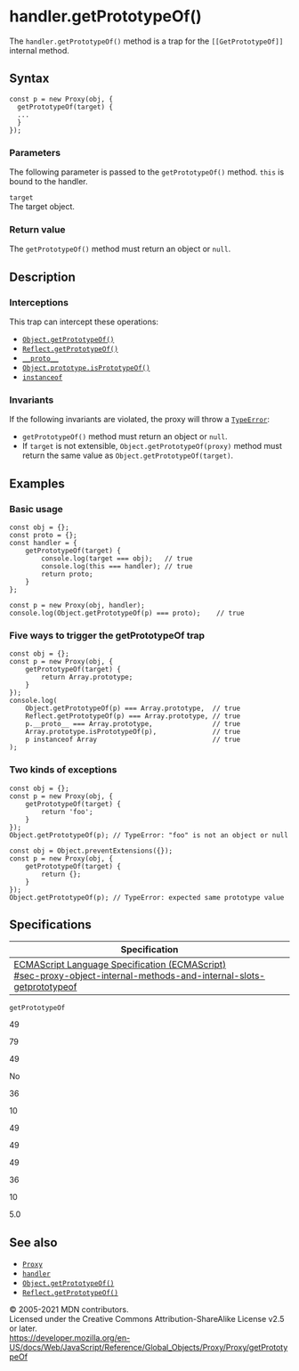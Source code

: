 # handler.getPrototypeOf()

The `handler.getPrototypeOf()` method is a trap for the `[[GetPrototypeOf]]` internal method.

## Syntax

    const p = new Proxy(obj, {
      getPrototypeOf(target) {
      ...
      }
    });

### Parameters

The following parameter is passed to the `getPrototypeOf()` method. `this` is bound to the handler.

`target`  
The target object.

### Return value

The `getPrototypeOf()` method must return an object or `null`.

## Description

### Interceptions

This trap can intercept these operations:

-   [`Object.getPrototypeOf()`](../../object/getprototypeof)
-   [`Reflect.getPrototypeOf()`](../../reflect/getprototypeof)
-   [`__proto__`](../../object/proto)
-   [`Object.prototype.isPrototypeOf()`](../../object/isprototypeof)
-   [`instanceof`](../../../operators/instanceof)

### Invariants

If the following invariants are violated, the proxy will throw a [`TypeError`](../../typeerror):

-   `getPrototypeOf()` method must return an object or `null`.
-   If `target` is not extensible, `Object.getPrototypeOf(proxy)` method must return the same value as `Object.getPrototypeOf(target)`.

## Examples

### Basic usage

    const obj = {};
    const proto = {};
    const handler = {
        getPrototypeOf(target) {
            console.log(target === obj);   // true
            console.log(this === handler); // true
            return proto;
        }
    };

    const p = new Proxy(obj, handler);
    console.log(Object.getPrototypeOf(p) === proto);    // true

### Five ways to trigger the getPrototypeOf trap

    const obj = {};
    const p = new Proxy(obj, {
        getPrototypeOf(target) {
            return Array.prototype;
        }
    });
    console.log(
        Object.getPrototypeOf(p) === Array.prototype,  // true
        Reflect.getPrototypeOf(p) === Array.prototype, // true
        p.__proto__ === Array.prototype,               // true
        Array.prototype.isPrototypeOf(p),              // true
        p instanceof Array                             // true
    );

### Two kinds of exceptions

    const obj = {};
    const p = new Proxy(obj, {
        getPrototypeOf(target) {
            return 'foo';
        }
    });
    Object.getPrototypeOf(p); // TypeError: "foo" is not an object or null

    const obj = Object.preventExtensions({});
    const p = new Proxy(obj, {
        getPrototypeOf(target) {
            return {};
        }
    });
    Object.getPrototypeOf(p); // TypeError: expected same prototype value

## Specifications

<table><thead><tr class="header"><th>Specification</th></tr></thead><tbody><tr class="odd"><td><a href="https://tc39.es/ecma262/#sec-proxy-object-internal-methods-and-internal-slots-getprototypeof">ECMAScript Language Specification (ECMAScript)<br />
<span class="small">#sec-proxy-object-internal-methods-and-internal-slots-getprototypeof</span></a></td></tr></tbody></table>

`getPrototypeOf`

49

79

49

No

36

10

49

49

49

36

10

5.0

## See also

-   [`Proxy`](../../proxy)
-   [`handler`](../proxy)
-   [`Object.getPrototypeOf()`](../../object/getprototypeof)
-   [`Reflect.getPrototypeOf()`](../../reflect/getprototypeof)

© 2005-2021 MDN contributors.  
Licensed under the Creative Commons Attribution-ShareAlike License v2.5 or later.  
<a href="https://developer.mozilla.org/en-US/docs/Web/JavaScript/Reference/Global_Objects/Proxy/Proxy/getPrototypeOf" class="_attribution-link">https://developer.mozilla.org/en-US/docs/Web/JavaScript/Reference/Global_Objects/Proxy/Proxy/getPrototypeOf</a>
